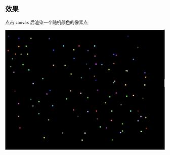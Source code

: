 <!--
Created: Sun Jan 29 2023 17:53:13 GMT+0800 (China Standard Time)
Modified: Sun Jan 29 2023 17:53:13 GMT+0800 (China Standard Time)
-->

## 效果

点击 `canvas` 后渲染一个随机颜色的像素点

![picture 1](../../images/2023-01-29-1674985968909.png)

  

